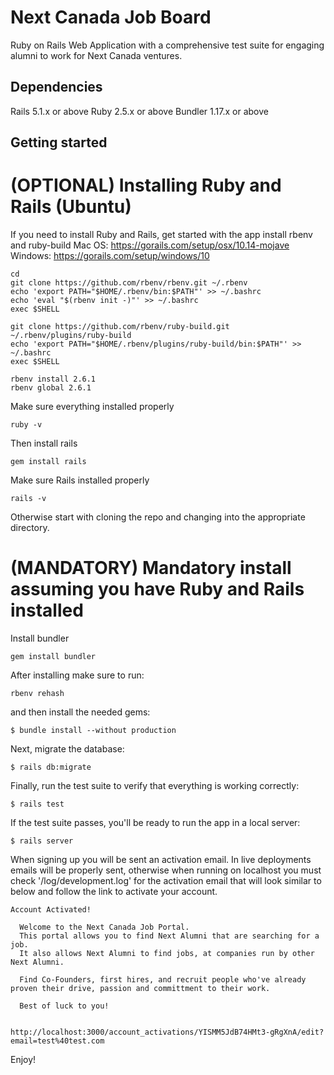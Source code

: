 # Next Canada Job Board

Ruby on Rails Web Application with a comprehensive test suite for engaging alumni to work for Next Canada ventures.

## Dependencies

Rails 5.1.x or above
Ruby 2.5.x or above
Bundler 1.17.x or above

## Getting started

# (OPTIONAL) Installing Ruby and Rails (Ubuntu)

If you need to install Ruby and Rails, get started with the app install rbenv and ruby-build
Mac OS: https://gorails.com/setup/osx/10.14-mojave
Windows: https://gorails.com/setup/windows/10

```
cd
git clone https://github.com/rbenv/rbenv.git ~/.rbenv
echo 'export PATH="$HOME/.rbenv/bin:$PATH"' >> ~/.bashrc
echo 'eval "$(rbenv init -)"' >> ~/.bashrc
exec $SHELL

git clone https://github.com/rbenv/ruby-build.git ~/.rbenv/plugins/ruby-build
echo 'export PATH="$HOME/.rbenv/plugins/ruby-build/bin:$PATH"' >> ~/.bashrc
exec $SHELL

rbenv install 2.6.1
rbenv global 2.6.1
```

Make sure everything installed properly
```
ruby -v
```
Then install rails
```
gem install rails
```

Make sure Rails installed properly
```
rails -v
```

Otherwise start with cloning the repo and changing into the appropriate directory.

# (MANDATORY) Mandatory install assuming you have Ruby and Rails installed

Install bundler
```
gem install bundler
```

After installing make sure to run:
```
rbenv rehash
```

and then install the needed gems:

```
$ bundle install --without production
```

Next, migrate the database:

```
$ rails db:migrate
```

Finally, run the test suite to verify that everything is working correctly:

```
$ rails test
```

If the test suite passes, you'll be ready to run the app in a local server:

```
$ rails server
```

When signing up you will be sent an activation email. In live deployments emails will be properly sent, otherwise when running on localhost you must check '/log/development.log' for the activation email that will look similar to below and follow the link to activate your account.
```
Account Activated!

  Welcome to the Next Canada Job Portal.
  This portal allows you to find Next Alumni that are searching for a job.
  It also allows Next Alumni to find jobs, at companies run by other Next Alumni.

  Find Co-Founders, first hires, and recruit people who've already proven their drive, passion and committment to their work.

  Best of luck to you!


http://localhost:3000/account_activations/YISMM5JdB74HMt3-gRgXnA/edit?email=test%40test.com
```

Enjoy!
